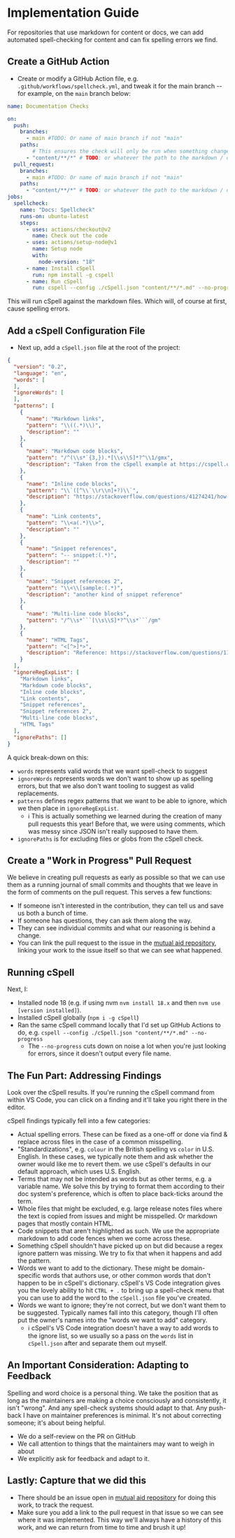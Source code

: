 # Implementation Guide

For repositories that use markdown for content or docs, we can add automated spell-checking for content and can fix spelling errors we find.

## Create a GitHub Action

* Create or modify a GitHub Action file, e.g. `.github/workflows/spellcheck.yml`, and tweak it for the main branch -- for example, on the `main` branch below:

```yaml
name: Documentation Checks

on:
  push:
    branches:
      - main #TODO: Or name of main branch if not "main"
    paths:
        # This ensures the check will only be run when something changes in the docs content
      - "content/**/*" # TODO: or whatever the path to the markdown / docs files happens to be
  pull_request:
    branches:
      - main #TODO: Or name of main branch if not "main"
    paths:
      - "content/**/*" # TODO: or whatever the path to the markdown / docs files happens to be
jobs:
  spellcheck:
    name: "Docs: Spellcheck"
    runs-on: ubuntu-latest
    steps:
      - uses: actions/checkout@v2
        name: Check out the code
      - uses: actions/setup-node@v1
        name: Setup node
        with:
          node-version: "18"
      - name: Install cSpell
        run: npm install -g cspell
      - name: Run cSpell
        run: cspell --config ./cSpell.json "content/**/*.md" --no-progress # Update for path to the markdown files
```

This will run cSpell against the markdown files. Which will, of course at first, cause spelling errors.

## Add a cSpell Configuration File

* Next up, add a `cSpell.json` file at the root of the project:

```json
{
  "version": "0.2",
  "language": "en",
  "words": [
  ],
  "ignoreWords": [
  ],
  "patterns": [
    {
      "name": "Markdown links",
      "pattern": "\\((.*)\\)",
      "description": ""
    },
    {
      "name": "Markdown code blocks",
      "pattern": "/^(\\s*`{3,}).*[\\s\\S]*?^\\1/gmx",
      "description": "Taken from the cSpell example at https://cspell.org/configuration/patterns/#verbose-regular-expressions"
    },
    {
      "name": "Inline code blocks",
      "pattern": "\\`([^\\`\\r\\n]+?)\\`",
      "description": "https://stackoverflow.com/questions/41274241/how-to-capture-inline-markdown-code-but-not-a-markdown-code-fence-with-regex"
    },
    {
      "name": "Link contents",
      "pattern": "\\<a(.*)\\>",
      "description": ""
    },
    {
      "name": "Snippet references",
      "pattern": "-- snippet:(.*)",
      "description": ""
    },
    {
      "name": "Snippet references 2",
      "pattern": "\\<\\[sample:(.*)",
      "description": "another kind of snippet reference"
    },
    {
      "name": "Multi-line code blocks",
      "pattern": "/^\\s*```[\\s\\S]*?^\\s*```/gm"
    },
    {
      "name": "HTML Tags",
      "pattern": "<[^>]*>",
      "description": "Reference: https://stackoverflow.com/questions/11229831/regular-expression-to-remove-html-tags-from-a-string"
    }
  ],
  "ignoreRegExpList": [
    "Markdown links",
    "Markdown code blocks",
    "Inline code blocks",
    "Link contents",
    "Snippet references",
    "Snippet references 2",
    "Multi-line code blocks",
    "HTML Tags"
  ],
  "ignorePaths": []
}
```

A quick break-down on this:

* `words` represents valid words that we want spell-check to suggest
* `ignoreWords` represents words we don't want to show up as spelling errors, but that we also don't want tooling to suggest as valid replacements.
* `patterns` defines regex patterns that we want to be able to ignore, which we then place in `ignoreRegExpList`.
  * :information_source: This is actually something we learned during the creation of many pull requests this year! Before that, we were using comments, which was messy since JSON isn't really supposed to have them.
* `ignorePaths` is for excluding files or globs from the cSpell check.

## Create a "Work in Progress" Pull Request

We believe in creating pull requests as early as possible so that we can use them as a running journal of small commits and thoughts that we leave in the form of comments on the pull request. This serves a few functions:

* If someone isn't interested in the contribution, they can tell us and save us both a bunch of time.
* If someone has questions, they can ask them along the way.
* They can see individual commits and what our reasoning is behind a change.
* You can link the pull request to the issue in the [mutual aid repository](https://github.com/AWiderDotNET/mutual-aid), linking your work to the issue itself so that we can see what happened.

## Running cSpell

Next, I:

* Installed node 18 (e.g. if using nvm `nvm install 18.x` and then `nvm use [version installed]`).
* Installed cSpell globally (`npm i -g cSpell`)
* Ran the same cSpell command locally that I'd set up GitHub Actions to do, e.g. `cspell --config ./cSpell.json "content/**/*.md" --no-progress`
  * The `--no-progress` cuts down on noise a lot when you're just looking for errors, since it doesn't output every file name.

## The Fun Part: Addressing Findings

Look over the cSpell results. If you're running the cSpell command from within VS Code, you can click on a finding and it'll take you right there in the editor.

cSpell findings typically fell into a few categories:

* Actual spelling errors. These can be fixed as a one-off or done via find & replace across files in the case of a common misspelling.
* "Standardizations", e.g. `colour` in the British spelling vs `color` in U.S. English. In these cases, we typically note them and ask whether the owner would like me to revert them. we use cSpell's defaults in our default approach, which uses U.S. English.
* Terms that may not be intended as words but as other terms, e.g. a variable name. We solve this by trying to format them according to their doc system's preference, which is often to place back-ticks around the term.
* Whole files that might be excluded, e.g. large release notes files where the text is copied from issues and might be misspelled. Or markdown pages that mostly contain HTML.
* Code snippets that aren't highlighted as such. We use the appropriate markdown to add code fences when we come across these.
* Something cSpell shouldn't have picked up on but did because a regex ignore pattern was missing. We try to fix that when it happens and add the pattern.
* Words we want to add to the dictionary. These might be domain-specific words that authors use, or other common words that don't happen to be in cSpell's dictionary. cSpell's VS Code integration gives you the lovely ability to hit `CTRL + .` to bring up a spell-check menu that you can use to add the word to the `cSpell.json` file you've created.
* Words we want to ignore; they're not correct, but we don't want them to be suggested. Typically names fall into this category, though I'll often put the owner's names into the "words we want to add" category.
  * :information_source: cSpell's VS Code integration doesn't have a way to add words to the ignore list, so we usually so a pass on the `words` list in `cSpell.json` after and separate them out myself.

## An Important Consideration: Adapting to Feedback

Spelling and word choice is a personal thing. We take the position that as long as the maintainers are making a choice consciously and consistently, it isn't "wrong". And any spell-check systems should adapt to that. Any push-back I have on maintainer preferences is minimal. It's not about correcting someone; it's about being helpful.

* We do a self-review on the PR on GitHub
* We call attention to things that the maintainers may want to weigh in about
* We explicitly ask for feedback and adapt to it.

## Lastly: Capture that we did this

* There should be an issue open in [mutual aid repository](https://github.com/AWiderDotNET/mutual-aid) for doing this work, to track the request.
* Make sure you add a link to the pull request in that issue so we can see where it was implemented. This way we'll always have a history of this work, and we can return from time to time and brush it up!
